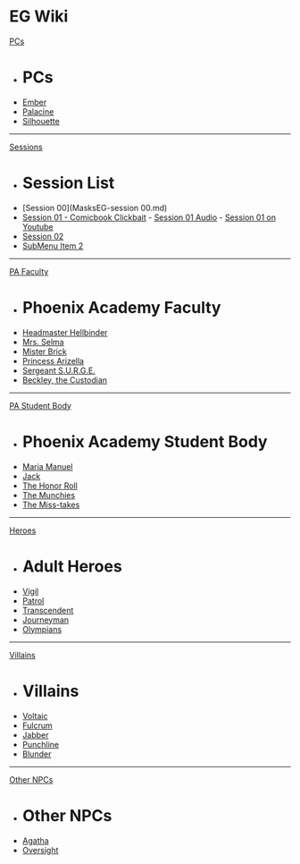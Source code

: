 # EG Wiki

[PCs]()

  * # PCs
  * [Ember](ember.md)
  * [Palacine](palacine.md)
  * [Silhouette](silhouette.md)

----

[Sessions]()

  * # Session List
  * [Session 00](MasksEG-session
  00.md)
  * [Session 01 - Comicbook Clickbait](MasksEG-session01.md) - [Session 01 Audio](http://randomaverage.com/index.php/2018/12/masks-eg-actual-play-session-01-comicbook-clickbait/) - [Session 01 on Youtube](https://youtu.be/Crf8LQ9tOTM)
  * [Session 02](MasksEG-session02.md)
  * [SubMenu Item 2](subitem2.md)

----

[PA Faculty]()

  * # Phoenix Academy Faculty
  * [Headmaster Hellbinder](Hellbinder.md)
  * [Mrs. Selma](Selma.md)
  * [Mister Brick](MisterBrick.md)
  * [Princess Arizella](PrincessArizella.md)
  * [Sergeant S.U.R.G.E.](SgtSurge.md)
  * [Beckley, the Custodian](Beckley.md)

----

[PA Student Body]()

  * # Phoenix Academy Student Body  
  * [Maria Manuel](maria.md)
  * [Jack](JackMonday.md)
  * [The Honor Roll](HonorRoll.md)
  * [The Munchies](Munchies.md)
  * [The Miss-takes](MissTakes.md)

----

[Heroes]()

  * # Adult Heroes
  * [Vigil](Vigil.md)
  * [Patrol](img/NPCs/Patrol.jpg)
  * [Transcendent]()
  * [Journeyman]()
  * [Olympians](img/assets/Olympiand.jpg)

----

[Villains]()

  * # Villains
  * [Voltaic](img/Villains/voltaic.png)
  * [Fulcrum]()
  * [Jabber]()
  * [Punchline]()
  * [Blunder]()

----

[Other NPCs]()

  * # Other NPCs
  * [Agatha](MissAgatha.md)
  * [Oversight](Oversight.md)
